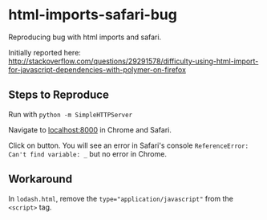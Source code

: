 # html-imports-safari-bug
Reproducing bug with html imports and safari.

Initially reported here:
http://stackoverflow.com/questions/29291578/difficulty-using-html-import-for-javascript-dependencies-with-polymer-on-firefox

## Steps to Reproduce
Run with
`python -m SimpleHTTPServer`

Navigate to [localhost:8000](http://localhost:8000) in Chrome and Safari.

Click on button. You will see an error in Safari's console `ReferenceError: Can't find variable: _` but no error in Chrome.

## Workaround
In `lodash.html`, remove the `type="application/javascript"` from the `<script>` tag.
